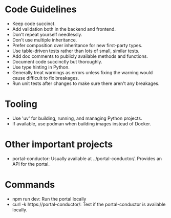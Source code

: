 # Code Guidelines
* Keep code succinct.
* Add validation both in the backend and frontend.
* Don't repeat yourself needlessly.
* Don't use multiple inheritance.
* Prefer composition over inheritance for new first-party types.
* Use table-driven tests rather than lots of small, similar tests.
* Add doc comments to publicly available methods and functions.
* Document code succinctly but thoroughly.
* Use type hinting in Python.
* Generally treat warnings as errors unless fixing the warning would cause difficult to fix breakages.
* Run unit tests after changes to make sure there aren't any breakages.

# Tooling
* Use 'uv' for building, running, and managing Python projects.
* If available, use podman when building images instead of Docker.

# Other important projects
* portal-conductor: Usually available at ../portal-conductor/. Provides an API for the portal.

# Commands
- npm run dev: Run the portal locally
- curl -k https://portal-conductor/: Test if the portal-conductor is available locally.

